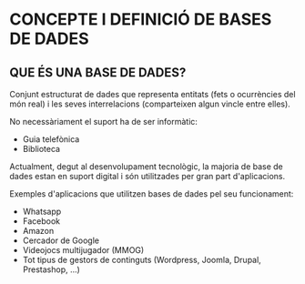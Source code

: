 # CONCEPTE I DEFINICIÓ DE BASES DE DADES

## QUE ÉS UNA BASE DE DADES?
Conjunt estructurat de dades que representa entitats (fets o ocurrències del món real) i les seves interrelacions (comparteixen algun vincle entre elles).

No necessàriament el suport ha de ser informàtic:

+ Guia telefònica
+ Biblioteca

Actualment, degut al desenvolupament tecnològic, la majoria de  base de dades estan en suport digital i són utilitzades per gran part d'aplicacions.

Exemples d'aplicacions que utilitzen bases de dades pel seu funcionament:

+ Whatsapp
+ Facebook
+ Amazon
+ Cercador de Google
+ Videojocs multijugador (MMOG)
+ Tot tipus de gestors de continguts (Wordpress, Joomla, Drupal, Prestashop, ...)

